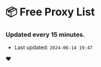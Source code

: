 # :package: Free Proxy List
### Updated every 15 minutes.

- Last updated: `2024-06-14 19:47`

:heart:
